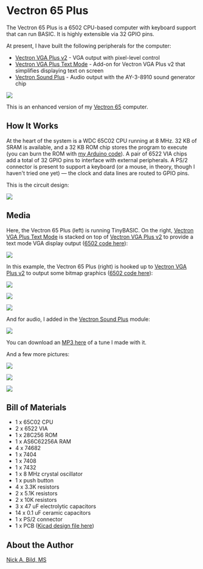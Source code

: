 # Vectron 65 Plus

The Vectron 65 Plus is a 6502 CPU-based computer with keyboard support that can run BASIC.  It is highly extensible via 32 GPIO pins.

At present, I have built the following peripherals for the computer:
- [Vectron VGA Plus v2](https://github.com/nickbild/vectron_vga_plus_v2) - VGA output with pixel-level control
- [Vectron VGA Plus Text Mode](https://github.com/nickbild/vectron_vga_plus_text_mode) - Add-on for Vectron VGA Plus v2 that simplifies displaying text on screen
- [Vectron Sound Plus](https://github.com/nickbild/vectron_sound_plus) - Audio output with the AY-3-8910 sound generator chip

![](https://raw.githubusercontent.com/nickbild/vectron_65_plus/main/media/vectron_65_top_angle_sm.jpg)

This is an enhanced version of my [Vectron 65](https://github.com/nickbild/vectron_65) computer.

## How It Works

At the heart of the system is a WDC 65C02 CPU running at 8 MHz.  32 KB of SRAM is available, and a 32 KB ROM chip stores the program to execute (you can burn the ROM with [my Arduino code](https://github.com/nickbild/eeprom_burner_mega)).  A pair of 6522 VIA chips add a total of 32 GPIO pins to interface with external peripherals.  A PS/2 connector is present to support a keyboard (or a mouse, in theory, though I haven't tried one yet) — the clock and data lines are routed to GPIO pins.

This is the circuit design:

![](https://raw.githubusercontent.com/nickbild/vectron_65_plus/main/media/schematic.svg)

## Media

Here, the Vectron 65 Plus (left) is running TinyBASIC.  On the right, [Vectron VGA Plus Text Mode](https://github.com/nickbild/vectron_vga_plus_text_mode) is stacked on top of [Vectron VGA Plus v2](https://github.com/nickbild/vectron_vga_plus_v2) to provide a text mode VGA display output ([6502 code here](https://github.com/nickbild/vectron_65_plus/blob/main/os_vvga.asm)):

![](https://raw.githubusercontent.com/nickbild/vectron_65_plus/main/media/running_basic_sm.jpg)

In this example, the Vectron 65 Plus (right) is hooked up to [Vectron VGA Plus v2](https://github.com/nickbild/vectron_vga_plus_v2) to output some bitmap graphics ([6502 code here](https://github.com/nickbild/vectron_65_plus/blob/main/pacman.asm)):

![](https://raw.githubusercontent.com/nickbild/vectron_65_plus/main/media/v65_displaying_ghosts_sm.jpg)

![](https://raw.githubusercontent.com/nickbild/vectron_65_plus/main/media/ghosts_sm.jpg)

![](https://raw.githubusercontent.com/nickbild/vectron_65_plus/main/media/v65_and_vga_sm.jpg)

And for audio, I added in the [Vectron Sound Plus](https://github.com/nickbild/vectron_sound_plus) module:

![](https://github.com/nickbild/vectron_sound_plus/blob/main/media/v65_w_audio_angle_sm.jpg)

You can download an [MP3 here](https://github.com/nickbild/vectron_sound_plus/blob/main/media/vectron_65_audio.mp3?raw=true) of a tune I made with it.

And a few more pictures:

![](https://github.com/nickbild/vectron_65_plus/blob/main/media/vectron_65_close_connected_sm.jpg)

![](https://github.com/nickbild/vectron_65_plus/blob/main/media/vectron_65_top_sm.jpg)

![](https://github.com/nickbild/vectron_65_plus/blob/main/media/vectron_65_w_text_mode_sm.jpg)

## Bill of Materials

- 1 x 65C02 CPU
- 2 x 6522 VIA
- 1 x 28C256 ROM
- 1 x AS6C62256A RAM
- 4 x 74682
- 1 x 7404
- 1 x 7408
- 1 x 7432
- 1 x 8 MHz crystal oscillator
- 1 x push button
- 4 x 3.3K resistors
- 2 x 5.1K resistors
- 2 x 10K resistors
- 3 x 47 uF electrolytic capacitors
- 14 x 0.1 uF ceramic capacitors
- 1 x PS/2 connector
- 1 x PCB ([Kicad design file here](https://github.com/nickbild/vectron_65_plus/tree/main/kicad_vectron_65_plus))

## About the Author

[Nick A. Bild, MS](https://nickbild79.firebaseapp.com/#!/)
